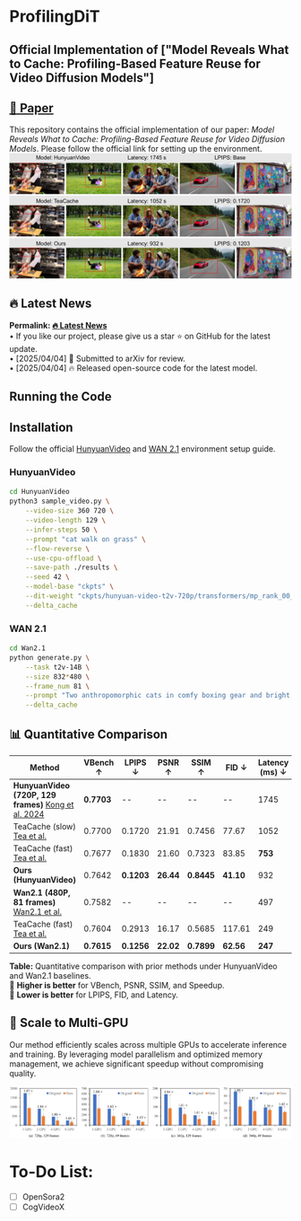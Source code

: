 # ProfilingDiT

## Official Implementation of ["Model Reveals What to Cache: Profiling-Based Feature Reuse for Video Diffusion Models"]
## [📄 Paper](docs/Model_Reveals_What_to_Cache__Profiling_Based_Feature_Reuse_for_Video_Diffusion_Models.pdf)

This repository contains the official implementation of our paper: *Model Reveals What to Cache: Profiling-Based Feature Reuse for Video Diffusion Models*. Please follow the official link for setting up the environment.
![cover img](./docs/cover_fig.jpg)

## 🔥 Latest News
**Permalink: [🔥 Latest News](#latest-news)**  
• If you like our project, please give us a star ⭐ on GitHub for the latest update.  
• [2025/04/04] 🎉 Submitted to arXiv for review.  
• [2025/04/04] 🔥 Released open-source code for the latest model.  

## Running the Code

## Installation

Follow the official [HunyuanVideo](https://github.com/Tencent/HunyuanVideo) and [WAN 2.1](https://github.com/Wan-Video/Wan2.1) environment setup guide.

### HunyuanVideo

```sh
cd HunyuanVideo
python3 sample_video.py \
    --video-size 360 720 \
    --video-length 129 \
    --infer-steps 50 \
    --prompt "cat walk on grass" \
    --flow-reverse \
    --use-cpu-offload \
    --save-path ./results \
    --seed 42 \
    --model-base "ckpts" \
    --dit-weight "ckpts/hunyuan-video-t2v-720p/transformers/mp_rank_00_model_states.pt" \
    --delta_cache
```

### WAN 2.1

```sh
cd Wan2.1
python generate.py \
    --task t2v-14B \
    --size 832*480 \
    --frame_num 81 \
    --prompt "Two anthropomorphic cats in comfy boxing gear and bright gloves fight intensely on a spotlighted stage." \
    --delta_cache
```
## 📊 Quantitative Comparison

| Method | VBench ↑ | LPIPS ↓ | PSNR ↑ | SSIM ↑ | FID ↓ | Latency (ms) ↓ | Speedup ↑ |
|--------|---------|---------|--------|--------|--------|--------------|---------|
| **HunyuanVideo (720P, 129 frames)** [Kong et al. 2024](#) | **0.7703** | -- | -- | -- | -- | 1745 | -- |
| TeaCache (slow) [Tea et al.](#) | 0.7700 | 0.1720 | 21.91 | 0.7456 | 77.67 | 1052 | 1.66× |
| TeaCache (fast) [Tea et al.](#) | 0.7677 | 0.1830 | 21.60 | 0.7323 | 83.85 | **753** | **2.31×** |
| **Ours (HunyuanVideo)** | 0.7642 | **0.1203** | **26.44** | **0.8445** | **41.10** | 932 | 1.87× |
| **Wan2.1 (480P, 81 frames)** [Wan2.1 et al.](#) | 0.7582 | -- | -- | -- | -- | 497 | -- |
| TeaCache (fast) [Tea et al.](#) | 0.7604 | 0.2913 | 16.17 | 0.5685 | 117.61 | 249 | 2.00× |
| **Ours (Wan2.1)** | **0.7615** | **0.1256** | **22.02** | **0.7899** | **62.56** | **247** | **2.01×** |

**Table:** Quantitative comparison with prior methods under HunyuanVideo and Wan2.1 baselines.  
🔺 **Higher is better** for VBench, PSNR, SSIM, and Speedup.  
🔻 **Lower is better** for LPIPS, FID, and Latency.
## 🚀 Scale to Multi-GPU

Our method efficiently scales across multiple GPUs to accelerate inference and training. By leveraging model parallelism and optimized memory management, we achieve significant speedup without compromising quality.

![Multi-GPU Scaling](./docs/resolution_gpu.jpg)
# To-Do List:
- [ ] OpenSora2
- [ ] CogVideoX

